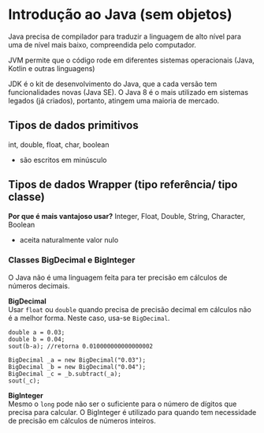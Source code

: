 # Introdução ao Java (sem objetos)

Java precisa de compilador para traduzir a linguagem de alto nível para uma de nível mais baixo, compreendida pelo computador.

JVM permite que o código rode em diferentes sistemas operacionais (Java, Kotlin e outras linguagens)

JDK é o kit de desenvolvimento do Java, que a cada versão tem funcionalidades novas (Java SE). O Java 8 é o mais utilizado em sistemas legados (já criados), portanto, atingem uma maioria de mercado.

## Tipos de dados primitivos
int, double, float, char, boolean
- são escritos em minúsculo

## Tipos de dados Wrapper (tipo referência/ tipo classe)

**Por que é mais vantajoso usar?**
Integer, Float, Double, String, Character, Boolean
- aceita naturalmente valor nulo

### Classes BigDecimal e BigInteger
O Java não é uma linguagem feita para ter precisão em cálculos de números decimais. 

**BigDecimal**\
Usar `float` ou `double` quando precisa de precisão decimal em cálculos não é a melhor forma. Neste caso, usa-se `BigDecimal`.

```
double a = 0.03;
double b = 0.04;
sout(b-a); //retorna 0.010000000000000002

BigDecimal _a = new BigDecimal("0.03");
BigDecimal _b = new BigDecimal("0.04");
BigDecimal _c = _b.subtract(_a);
sout(_c);
```

**BigInteger**\
Mesmo o `long` pode não ser o suficiente para o número de dígitos que precisa para calcular. O BigInteger é utilizado para quando tem necessidade de precisão em cálculos de números inteiros.
